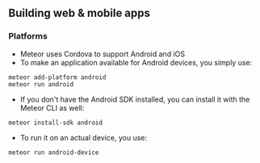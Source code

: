 ## Building web & mobile apps
### Platforms
- Meteor uses Cordova to support Android and iOS
- To make an application available for Android devices, you simply use:
```
meteor add-platform android
meteor run android
```
- If you don't have the Android SDK installed, you can install it with the Meteor CLI as well:
```
meteor install-sdk android
```
- To run it on an actual device, you use:
```
meteor run android-device
```
